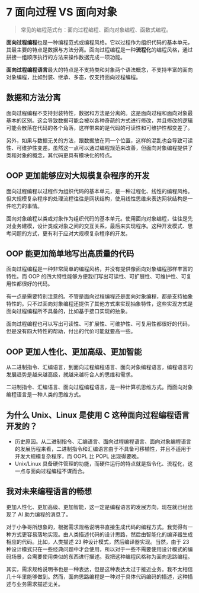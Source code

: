 # 7 面向过程 VS 面向对象

> 常见的编程范式有：面向过程编程、面向对象编程、函数式编程。

**面向过程编程**也是一种编程范式或编程风格。它以过程作为组织代码的基本单元，其最主要的特点是数据与方法分离。面向过程编程是一种**流程化**的编程风格，通过拼接一组顺序执行的方法来操作数据完成一项功能。

**面向过程编程语言**最大的特点是不支持类和对象两个语法概念，不支持丰富的面向对象编程，比如封装、继承、多态，仅支持面向过程编程。

## 数据和方法分离

面向过程编程不支持封装特性，数据和方法是分离的。这是面向过程和面向对象最基本的区别。这会导致数据可能会被以各种奇葩的方式进行修改，并且修改的逻辑可能会散落在代码的各个角落，这样带来的是代码的可读性和可维护性都变差了。

另外，如果与数据无关的方法，跟数据放在同一个位置，这样的混乱也会导致可读性、可维护性变差。虽然这一点可以通过编程规范来改善，但面向对象编程提供了类和对象的概念，其代码更具有模块化的特点。

## OOP 更加能够应对大规模复杂程序的开发

面向过程编程以过程作为组织代码的基本单元，是一种过程化、线性的编程风格。但大规模复杂程序的处理流程往往是网状结构，使用线性思维来表达网状结构是一件吃力的事情。

面向对象编程以类或对象作为组织代码的基本单元。使用面向对象编程，往往是先对业务建模，设计类或对象之间的交互关系，最后来实现程序。这种开发模式、思考问题的方式，更有利于应对大规模复杂程序的开发。

## OOP 能更加简单地写出高质量的代码

面向过程编程是一种非常简单的编程风格，并没有提供像面向对象编程那样丰富的特性。而 OOP 的四大特性能够方便我们写出可读性、可扩展性、可维护性、可复用性都很好的代码。

有一点是需要特别注意的。不管是面向过程编程还是面向对象编程，都是支持抽象特性的。只不过面向对象编程还提供了其他方式来实现抽象特性，这些实现方式是面向过程编程所不具备的，比如基于接口实现的抽象。

面向过程编程也可以写出可读性、可扩展性、可维护性、可复用性都很好的代码，但是没有四大特性的帮助，付出的代价可能就要高一些。

## OOP 更加人性化、更加高级、更加智能

从二进制指令、汇编语言，到面向过程编程语言、面向对象编程语言，编程语言的发展趋势是越来越高级，就越来越符合人的思维和需求。

二进制指令、汇编语言、面向过程编程语言，是一种计算机思维方式。而面向对象编程语言是一种人类的思维方式。

## 为什么 Unix、Linux 是使用 C 这种面向过程编程语言开发的？

* 历史原因。从二进制指令、汇编语言、面向过程编程语言、面向对象编程语言的发展历程来看，二进制指令和汇编语言由于不具备可移植性，并且不适用于开发大规模复杂程序，而 OOPL 比 POPL 出现得要晚。
* Unix/Linux 具备硬件管理的功能，而硬件运行的特点就是指令化、流程化，这一点与面向过程编程不谋而合。

## 我对未来编程语言的畅想

更加人性化、更加高级、更加智能，这一定是编程语言的发展方向，现在就已经出现了 AI 助力编程的消息了。

对于小争哥所想象的，根据需求规格说明书直接生成代码的编程方式。我觉得有一种方式更容易落地实现。由人类描述代码的设计思路，然后由智能化的编译器生成相应的代码。比如，人类描述 23 种设计模式，然后编译器实现。当然，由于 23 种设计模式只在一些经典问题中才会使用，所以对于一些不需要使用设计模式的编码场景，会需要使用类似的东西进行描述。我把这种编程风格称为面向思路编程。

其实，需求规格说明书也是一种表达，但是这种表达太过于接近业务。我不太相信几十年里能够做到。然而，面向思路编程是一种对于具体代码编码的描述，这种描述与业务需求描述无关。
